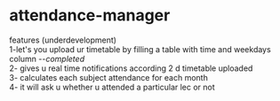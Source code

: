# attendance-manager

features (underdevelopment)<br>
1-let's you upload ur timetable by filling a table with time and weekdays column --<i>completed</i><br>
2- gives u real time notifications according 2 d timetable uploaded<br>
3- calculates each subject attendance for each month<br>
4- it will ask u whether u attended a particular lec or not<br>
